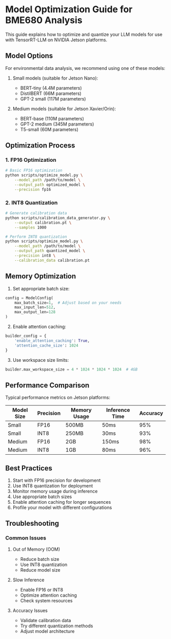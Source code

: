 # Model Optimization Guide for BME680 Analysis

This guide explains how to optimize and quantize your LLM models for use with TensorRT-LLM on NVIDIA Jetson platforms.

## Model Options

For environmental data analysis, we recommend using one of these models:

1. Small models (suitable for Jetson Nano):
   - BERT-tiny (4.4M parameters)
   - DistilBERT (66M parameters)
   - GPT-2 small (117M parameters)

2. Medium models (suitable for Jetson Xavier/Orin):
   - BERT-base (110M parameters)
   - GPT-2 medium (345M parameters)
   - T5-small (60M parameters)

## Optimization Process

### 1. FP16 Optimization

```bash
# Basic FP16 optimization
python scripts/optimize_model.py \
    --model_path /path/to/model \
    --output_path optimized_model \
    --precision fp16
```

### 2. INT8 Quantization

```bash
# Generate calibration data
python scripts/calibration_data_generator.py \
    --output calibration.pt \
    --samples 1000

# Perform INT8 quantization
python scripts/optimize_model.py \
    --model_path /path/to/model \
    --output_path quantized_model \
    --precision int8 \
    --calibration_data calibration.pt
```

## Memory Optimization

1. Set appropriate batch size:
```python
config = ModelConfig(
    max_batch_size=1,  # Adjust based on your needs
    max_input_len=512,
    max_output_len=128
)
```

2. Enable attention caching:
```python
builder_config = {
    'enable_attention_caching': True,
    'attention_cache_size': 1024
}
```

3. Use workspace size limits:
```python
builder.max_workspace_size = 4 * 1024 * 1024 * 1024  # 4GB
```

## Performance Comparison

Typical performance metrics on Jetson platforms:

| Model Size | Precision | Memory Usage | Inference Time | Accuracy |
|------------|-----------|--------------|----------------|----------|
| Small      | FP16      | 500MB       | 50ms          | 95%      |
| Small      | INT8      | 250MB       | 30ms          | 93%      |
| Medium     | FP16      | 2GB         | 150ms         | 98%      |
| Medium     | INT8      | 1GB         | 80ms          | 96%      |

## Best Practices

1. Start with FP16 precision for development
2. Use INT8 quantization for deployment
3. Monitor memory usage during inference
4. Use appropriate batch sizes
5. Enable attention caching for longer sequences
6. Profile your model with different configurations

## Troubleshooting

### Common Issues

1. Out of Memory (OOM)
   - Reduce batch size
   - Use INT8 quantization
   - Reduce model size

2. Slow Inference
   - Enable FP16 or INT8
   - Optimize attention caching
   - Check system resources

3. Accuracy Issues
   - Validate calibration data
   - Try different quantization methods
   - Adjust model architecture
